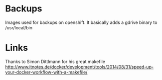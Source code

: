 # Backups
Images used for backups on openshift. It basically adds a gdrive binary to /usr/local/bin


# Links
Thanks to Simon Dittlmann for his great makefile
http://www.itnotes.de/docker/development/tools/2014/08/31/speed-up-your-docker-workflow-with-a-makefile/

